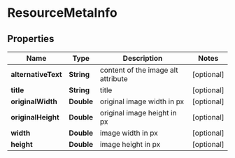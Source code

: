 # ResourceMetaInfo


## Properties

| Name | Type | Description | Notes |
|------------ | ------------- | ------------- | -------------|
**alternativeText** | **String** | content of the image alt attribute |[optional]|
**title** | **String** | title |[optional]|
**originalWidth** | **Double** | original image width in px |[optional]|
**originalHeight** | **Double** | original image height in px |[optional]|
**width** | **Double** | image width in px |[optional]|
**height** | **Double** | image height in px |[optional]|